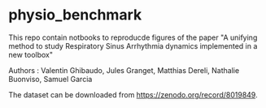 # physio_benchmark

This repo contain notbooks to reproducde figures of the paper 
"A unifying method to study Respiratory Sinus Arrhythmia dynamics implemented in a new toolbox"

Authors : Valentin Ghibaudo, Jules Granget, Matthias Dereli, Nathalie Buonviso, Samuel Garcia


The dataset can be downloaded from https://zenodo.org/record/8019849.

